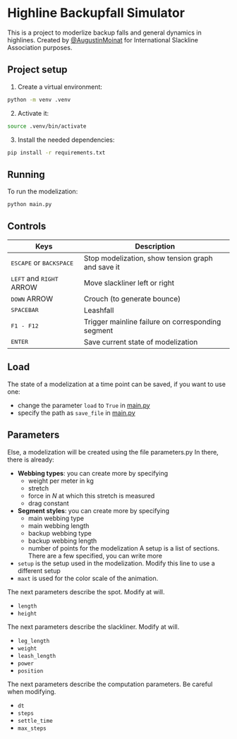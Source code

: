 # Highline Backupfall Simulator

This is a project to moderlize backup falls and general dynamics in highlines.
Created by [@AugustinMoinat](https://github.com/AugustinMoinat) for International Slackline Association purposes.


## Project setup

1. Create a virtual environment:
```bash
python -m venv .venv
```
2. Activate it:
```bash
source .venv/bin/activate
```
3. Install the needed dependencies:
```bash
pip install -r requirements.txt
```


## Running 

To run the modelization:
```bash
python main.py
```


## Controls

|Keys|Description|
|---|---|
|<kbd>ESCAPE</kbd> or <kbd>BACKSPACE</kbd> | Stop modelization, show tension graph and save it|
|<kbd>LEFT</kbd> and <kbd>RIGHT</kbd> ARROW | Move slackliner left or right|
|<kbd>DOWN</kbd> ARROW | Crouch (to generate bounce)|
|<kbd>SPACEBAR</kbd> | Leashfall|
|<kbd>F1 - F12</kbd> | Trigger mainline failure on corresponding segment|
|<kbd>ENTER</kbd> | Save current state of modelization|


## Load

The state of a modelization at a time point can be saved, if you want to use one:
- change the parameter `load` to `True` in [main.py](main.py)
- specify the path as `save_file` in [main.py](main.py)


## Parameters

Else, a modelization will be created using the file parameters.py
In there, there is already:
- **Webbing types**: you can create more by specifying 
	- weight per meter in kg
	- stretch
	- force in _N_ at which this stretch is measured
	- drag constant
- **Segment styles**: you can create more by specifying
	- main webbing type
	- main webbing length
	- backup webbing type
	- backup webbing  length
	- number of points for the modelization
A setup is a list of sections. There are a few specified, you can write more
- `setup` is the setup used in the modelization. Modify this line to use a different setup
- `maxt` is used for the color scale of the animation.

The next parameters describe the spot. Modify at will.
- `length`
- `height`

The next parameters describe the slackliner. Modify at will.
- `leg_length`
- `weight`
- `leash_length`
- `power`
- `position`

The next parameters describe the computation parameters. Be careful when modifying.
- `dt`
- `steps`
- `settle_time`
- `max_steps`
